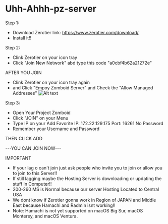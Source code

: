 # Uhh-Ahhh-pz-server

Step 1: 
- Download Zerotier
link: https://www.zerotier.com/download/
- Install it!!

Step 2:
- Clink Zerotier on your icon tray
- Click "Join New Network" abd type this code "a0cbf4b62a21272e"

AFTER YOU JOIN
- Clink Zerotier on your icon tray again
- and Click "Empoy Zomboid Server" and Check the "Allow Managed Addresses"
![Alt text](https://cdn.discordapp.com/attachments/1092826952085295147/1162303252344361012/image.png?ex=653b7241&is=6528fd41&hm=65e9cfd77af8d929945bdd418a76b7a8874269fedfa03f71238dc67e4458f0d8&)

Step 3:
- Open Your Project Zomboid
- Click "JOIN" on your Menu
- Type IP on your Add Favorite
IP: 172.22.129.175
Port: 16261
No Password
- Remember your Username and Password
 
THEN CLICK ADD

---YOU CAN JOIN NOW---


IMPORTANT

- If your lag o can't join just ask people who invite you to join or allow you to join to this Server!!
- If still lagging maybe the Hosting Server is downloading or updating the stuff in Computer!!
- 200-260 MS is Normal because our server Hosting Located to Central USA
- We dont know if Zerotier gonna work in Region of JAPAN and Middle East because Hamachi and Radmin isnt working!!
- Note: Hamachi is not yet supported on macOS Big Sur, macOS Monterey, and macOS Ventura.

